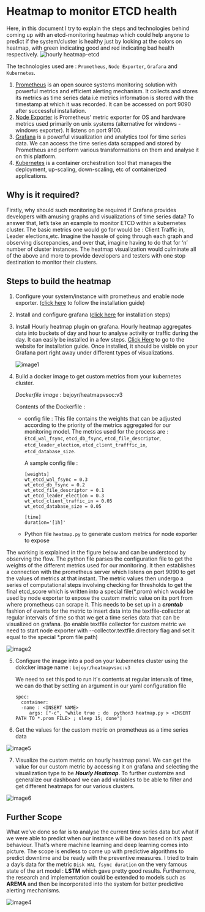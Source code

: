 # Heatmap to monitor ETCD health
Here, in this document I try to explain the steps and technologies behind coming up with an etcd-monitoring heatmap which could help anyone to predict if the system/cluster is healthy just by looking at the colors on heatmap, with green indicating good and red indicating bad health respectively. 
![hourly heatmap-etcd](https://user-images.githubusercontent.com/83866176/149630777-46792f3d-e084-4791-b686-44465310ceba.png)

The technologies used are : `Prometheus`, `Node Exporter`, `Grafana` and `Kubernetes`.

1. [Prometheus](https://prometheus.io/docs/introduction/overview/) is an open source systems monitoring solution with powerful metrics and efficient alerting mechanism. It collects and stores its metrics as time series data i.e metrics information is stored with the timestamp at which it was recorded. It can be accessed on port 9090 after successful installation. 
2. [Node Exporter](https://github.com/prometheus/node_exporter) is Prometheus’ metric exporter for OS and hardware metrics used primarily on unix systems (alternative for windows - windows exporter). It listens on port 9100.
3. [Grafana](https://grafana.com/docs/) is a powerful visualization and analytics tool for time series data. We can access the time series data scrapped and stored by Prometheus and perform various transformations on them and analyse it on this platform.
4. [Kubernetes](https://kubernetes.io/docs/home/) is a container orchestration tool that manages the deployment, up-scaling, down-scaling, etc of containerized applications. 

## Why is it required?

Firstly, why should such monitoring be required if Grafana provides developers with amusing graphs and visualizations of time series data? To answer that, let’s take an example to monitor ETCD within a kubernetes cluster. The basic metrics one would go for would be : Client Traffic in, Leader elections,etc. Imagine the hassle of going through each graph and observing discrepancies, and over that, imagine having to do that for ‘n’ number of cluster instances. The heatmap visualization would culminate all of the above and more to provide developers and testers with one stop destination to monitor their clusters. 

## Steps to build the heatmap
1. Configure your system/instance with prometheus and enable node exporter. ([click here](https://netcorecloud.com/tutorials/setup-prometheus-and-exporters/) to follow the installation guide)
2. Install and configure grafana ([click here](https://grafana.com/docs/grafana/latest/installation/debian/) for installation steps)
3. Install Hourly heatmap plugin on grafana.
   Hourly heatmap aggregates data into buckets of day and hour to analyse activity or traffic during the day. It can easily be installed in a few steps. 
   [Click Here](https://grafana.com/grafana/plugins/marcusolsson-hourly-heatmap-panel/?tab=installation) to go to the website for installation guide. 
   Once installed, it should be visible on your Grafana port right away under different types of visualizations. 
   
   ![image1](https://user-images.githubusercontent.com/83866176/149631560-5564ba48-38ec-4b75-a31e-8ebd426a3d0f.png)
4. Build a docker image to get custom metrics from your kubernetes cluster.
   
   *Dockerfile image* : bejoyr/heatmapvsoc:v3
   
    Contents of the Dockerfile :
   - config file : This file contains the weights that can be adjusted according to the priority of the metrics aggregated for our monitoring model.
    The metrics used for the process are : `Etcd_wal_fsync`, `etcd_db_fsync`, `etcd_file_descriptor`, `etcd_leader_election`, `etcd_client_trafffic_in`, `etcd_database_size`. 

       A sample config file : 
       ```
       [weights]
       wt_etcd_wal_fsync = 0.3
       wt_etcd_db_fsync = 0.2
       wt_etcd_file_descriptor = 0.1
       wt_etcd_leader_election = 0.3
       wt_etcd_client_traffic_in = 0.05
       wt_etcd_database_size = 0.05

       [time]
       duration='[1h]'
       ```
   - Python file ```heatmap.py``` to generate custom metrics for node exporter to expose 
     
   
  The working is explained in the figure below and can be understood by observing the flow. The python file parses the configuration file to get the weights of the different metrics used for our monitoring. It then establishes a connection with the prometheus server which listens on port 9090 to get the values of metrics at that instant. The metric values then undergo a series of computational steps involving checking for thresholds to get the final etcd_score which is written into a special file(\*.prom) which would be used by node exporter to expose the custom metric value on its port from where prometheus can scrape it. This needs to be set up in a ***crontab*** fashion of events for the metric to insert data into the textfile-collector at regular intervals of time so that we get a time series data that can be visualized on grafana.
  (to enable textfile collector for custom metric we need to start node exporter with --collector.textfile.directory flag and set it equal to the special \*.prom file path)

  ![image2](https://user-images.githubusercontent.com/83866176/149632085-d73cb9c0-9738-424e-beee-7fc167116349.png)

   
5. Configure the image into a pod on your kubernetes cluster using the dokcker image name : ``bejoyr/heatmapvsoc:v3``
   
   We need to set this pod to run it's contents at regular intervals of time, we can do that by setting an argument in our yaml configuration file
   ```
   spec:
     container:
     -name : <INSERT NAME>
        args: ["-c", "while true ; do  python3 heatmap.py > <INSERT PATH TO *.prom FILE> ; sleep 15; done"]
   ```

6. Get the values for the custom metric on prometheus as a time series data

![image5](https://user-images.githubusercontent.com/83866176/149632411-9ec13769-36e4-427d-b9d5-1302842de14b.png)
   
7. Visualize the custom metric on hourly heatmap panel.
   We can get the value for our custom metric by accessing it on grafana and selecting the visualization type to be ***Hourly Heatmap***. 
   To further customize and generalize our dashboard we can add variables to be able to filter and get different heatmaps for our  various clusters.

![image6](https://user-images.githubusercontent.com/83866176/149632486-670e53c0-b49a-4306-820d-e7fafd2ac59f.png)

## Further Scope

What we’ve done so far is to analyse the current time series data but what if we were able to predict when our instance will be down based on it’s past behaviour. That’s where machine learning and deep learning comes into picture. The scope is endless to come up with predictive algorithms to predict downtime and be ready with the preventive measures. I tried to train a day’s data for the metric `Disk WAL fsync duration` on the very famous state of the art model : **LSTM** which gave pretty good results. 
Furthermore, the research and implementation could be extended to models such as **AREMA** and then be incorporated into the system for better predictive alerting mechanisms.

![image4](https://user-images.githubusercontent.com/83866176/149632574-7c65ae82-cbe0-4a98-9207-5c5db13f25b3.png)
